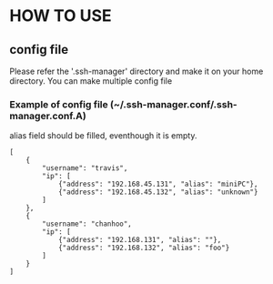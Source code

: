 # HOW TO USE
## config file
Please refer the '.ssh-manager' directory and make it on your home directory.
You can make multiple config file

### Example of config file (~/.ssh-manager.conf/.ssh-manager.conf.A)
alias field should be filled, eventhough it is empty.
```
[
    {
        "username": "travis",
        "ip": [
            {"address": "192.168.45.131", "alias": "miniPC"},
            {"address": "192.168.45.132", "alias": "unknown"}
        ]
    },
    {
        "username": "chanhoo",
        "ip": [
            {"address": "192.168.131", "alias": ""},
            {"address": "192.168.132", "alias": "foo"}
        ]
    }
]
```
